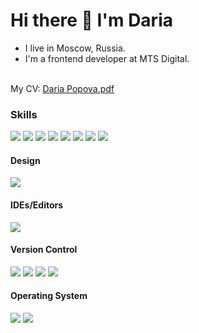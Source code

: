 <h1> Hi there 👋 I'm Daria </h1>
<tr>
<ul>
  <li>I live in Moscow, Russia.</li>
  <li>I'm a frontend developer at MTS Digital.</li>
</ul>
<br>
  My CV: <a href="/assets/Daria_Popova.pdf">Daria Popova.pdf</a>
<br>
<h3>Skills</h3>
<tr>
<a href="https://www.typescriptlang.org/"><img src="https://img.shields.io/badge/typescript-%23007ACC.svg?style=for-the-badge&logo=typescript&logoColor=white"></a>
<span><img src="https://img.shields.io/badge/javascript-%23323330.svg?style=for-the-badge&logo=javascript&logoColor=%23F7DF1E"></span>
<span><img src="https://img.shields.io/badge/html5-%23E34F26.svg?style=for-the-badge&logo=html5&logoColor=white"></span>
<span><img src="https://img.shields.io/badge/css3-%231572B6.svg?style=for-the-badge&logo=css3&logoColor=white"></span>
<a href="https://angular.io/"><img src="https://img.shields.io/badge/angular-%23DD0031.svg?style=for-the-badge&logo=angular&logoColor=white"></a>
<a href="https://rxjs.dev/"><img src="https://img.shields.io/badge/rxjs-%23B7178C.svg?style=for-the-badge&logo=reactivex&logoColor=white"></a>
<a href="https://sass-lang.com/"><img src="https://img.shields.io/badge/SASS-hotpink.svg?style=for-the-badge&logo=SASS&logoColor=white"></a>
<a href="https://www.npmjs.com//"><img src="https://img.shields.io/badge/NPM-%23000000.svg?style=for-the-badge&logo=npm&logoColor=white"></a>

<h4>Design</h4>
<a href="https://www.figma.com/"><img src="https://img.shields.io/badge/figma-%23F24E1E.svg?style=for-the-badge&logo=figma&logoColor=white"></a>

<h4>IDEs/Editors</h4>
<a href="https://visualstudio.microsoft.com/"><img src="https://img.shields.io/badge/Visual%20Studio%20Code-0078d7.svg?style=for-the-badge&logo=visual-studio-code&logoColor=white"></a>
  
<h4>Version Control</h4>
<a href="https://git-scm.com/"><img src="https://img.shields.io/badge/git-%23F05033.svg?style=for-the-badge&logo=git&logoColor=white"></a>
<a href="https://github.com/"><img src="https://img.shields.io/badge/github-%23121011.svg?style=for-the-badge&logo=github&logoColor=white"></a>
<a href="https://about.gitlab.com/"><img src="https://img.shields.io/badge/gitlab-%23181717.svg?style=for-the-badge&logo=gitlab&logoColor=white"></a>
<a href="https://bitbucket.org/product"><img src="https://img.shields.io/badge/bitbucket-%230047B3.svg?style=for-the-badge&logo=bitbucket&logoColor=white"></a>

<h4>Operating System</h4>
<span><img src="https://img.shields.io/badge/Linux%20Mint-87CF3E?style=for-the-badge&logo=Linux%20Mint&logoColor=white"></a></span>
<span><img src="https://img.shields.io/badge/iOS-000000?style=for-the-badge&logo=ios&logoColor=white"></a></span>
<!--
**drmrhdt/drmrhdt** is a ✨ _special_ ✨ repository because its `README.md` (this file) appears on your GitHub profile.

Here are some ideas to get you started:

- 🔭 I’m currently working on ...
- 🌱 I’m currently learning ...
- 👯 I’m looking to collaborate on ...
- 🤔 I’m looking for help with ...
- 💬 Ask me about ...
- 📫 How to reach me: ...
- 😄 Pronouns: ...
- ⚡ Fun fact: ...
-->
